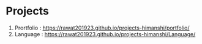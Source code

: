 # Projects
1. Prortfolio :  https://rawat201923.github.io/projects-himanshi/portfolio/
2. Language : https://rawat201923.github.io/projects-himanshi/Language/
